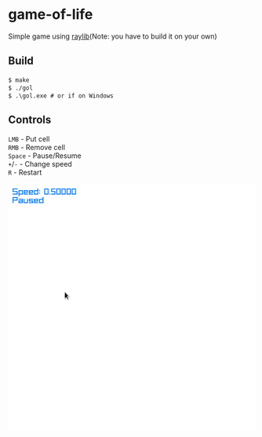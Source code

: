 # game-of-life

Simple game using [raylib](https://github.com/raysan5/raylib)(Note: you have to build it on your own)

## Build
```console
$ make
$ ./gol
$ .\gol.exe # or if on Windows
```

## Controls
`LMB` - Put cell       \
`RMB` - Remove cell    \
`Space` - Pause/Resume \
`+`/`-` - Change speed \
`R` - Restart

![](preview.gif)
